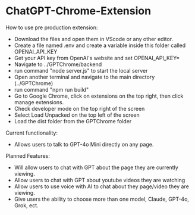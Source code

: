 # ChatGPT-Chrome-Extension

How to use pre production extension:
  - Download the files and open them in VScode or any other editor.
  - Create a file named .env and create a variable inside this folder called OPENAI_API_KEY
  - Get your API key from OpenAI's website and set OPENAI_API_KEY=<your api key>
  - Navigate to ../GPTChrome/backend
  - run command "node server.js" to start the local server
  - Open another terminal and navigate to the main directory (../GPTChrome)
  - run command "npm run build"
  - Go to Google Chrome, click on extensions on the top right, then click manage extensions.
  - Check developer mode on the top right of the screen
  - Select Load Unpacked on the top left of the screen
  - Load the dist folder from the GPTChrome folder


Current functionality:
  - Allows users to talk to GPT-4o Mini directly on any page.

Planned Features:
  - Will allow users to chat with GPT about the page they are currently viewing.
  - Allow users to chat with GPT about youtube videos they are watching
  - Allow users to use voice with AI to chat about they page/video they are viewing.
  - Give users the ability to choose more than one model, Claude, GPT-4o, Grok, ect.
